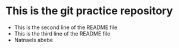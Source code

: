 # This is  the git practice repository
- This is the second line of the README file
- This is the third line of the README file
- Natnaels abebe  
